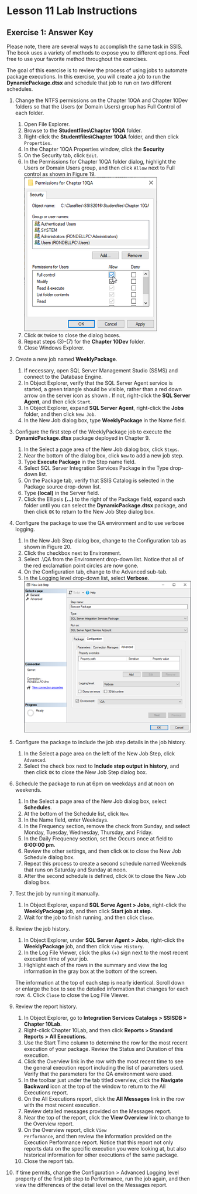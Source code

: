 # Lesson 11 Lab Instructions

## Exercise 1: Answer Key

Please note, there are several ways to accomplish the same task in SSIS. The book uses a variety of methods to
 expose
 you to different options. Feel free to use your favorite method throughout the exercises.

The goal of this exercise is to review the process of using jobs to automate package executions. In this exercise,
 you will create a job to run the **DynamicPackage.dtsx** and schedule that job to run on
 two different
 schedules.

1. Change the NTFS permissions on the Chapter 10QA and Chapter 10Dev folders so that the Users (or Domain Users)
 group has Full Control of each folder.
    1. Open File Explorer.
    2. Browse to the **Studentfiles\Chapter 10QA** folder.
    3. Right-click the **Studentfiles\Chapter 10QA** folder, and then click
     <code class="nocopy">Properties</code>.
    4. In the Chapter 10QA Properties window, click the **Security**
    5. On the Security tab, click <code class="nocopy">Edit</code>.
    6. In the Permissions for Chapter 10QA folder dialog, highlight the Users or Domain Users group, and then click
     <code class="nocopy">Allow</code> next to Full control as shown in Figure 19.
     ![Figure 19: Changing Permissions](Images/ssis-changing-permissions.png "Figure 19:             Changing Permissions")
    7. Click <code class="nocopy">OK</code> twice to close the dialog boxes.
    8. Repeat steps (3)-(7) for the **Chapter 10Dev** folder.
    9. Close Windows Explorer.
2. Create a new job named **WeeklyPackage**.
    1. If necessary, open SQL Server Management Studio (SSMS) and connect to the Database Engine.
    2. In Object Explorer, verify that the SQL Server Agent service is started, a green triangle should be visible,
     rather than a red down arrow on the server icon as shown . If not, right-click the **SQL Server
     Agent**, and then click <code class="nocopy">Start</code>.
    3. In Object Explorer, expand **SQL Server Agent**, right-click the **Jobs** folder,
     and then click <code class="nocopy">New Job</code>.
    4. In the New Job dialog box, type **WeeklyPackage** in the Name field.
3. Configure the first step of the WeeklyPackage job to execute the **DynamicPackage.dtsx** package deployed in
 Chapter 9.
    1. In the Select a page area of the New Job dialog box, click <code class="nocopy">Steps</code>.
    2. Near the bottom of the dialog box, click <code class="nocopy">New</code> to add a new job step.
    3. Type **Execute Package** in the Step name field.
    4. Select SQL Server Integration Services Package in the Type drop-down list.
    5. On the Package tab, verify that SSIS Catalog is selected in the Package source drop-down list.
    6. Type **(local)** in the Server field.
    7. Click the Ellipsis **(…)** to the right of the Package field, expand each folder until you can
     select the **DynamicPackage.dtsx** package, and then click <code class="nocopy">OK</code> to return
     to the New Job Step dialog
     box.
4. Configure the package to use the QA environment and to use verbose logging.
    1. In the New Job Step dialog box, change to the Configuration tab as shown in Figure 20.
    2. Click the checkbox next to Environment.
    3. Select .\QA from the Environment drop-down list. Notice that all of the red exclamation point circles are
     now
     gone.
    4. On the Configuration tab, change to the Advanced sub-tab.
    5. In the Logging level drop-down list, select **Verbose**.![Figure 20: New Job Step](Images/ssis-new-job-step-chapt-11.png "Figure 20: New Job Step")
5. Configure the package to include the job step details in the job history.
    1. In the Select a page area on the left of the New Job Step, click <code class="nocopy">Advanced</code>.
    2. Select the check box next to **Include step output in history**, and then click <code class="nocopy">OK</code>
     to close the New Job Step dialog box.
6. Schedule the package to run at 6pm on weekdays and at noon on weekends.
    1. In the Select a page area of the New Job dialog box, select **Schedules**.
    2. At the bottom of the Schedule list, click <code class="nocopy">New</code>.
    3. In the Name field, enter Weekdays.
    4. In the Frequency section, remove the check from Sunday, and select Monday, Tuesday, Wednesday, Thursday, and
     Friday.
    5. In the Daily Frequency section, set the Occurs once at field to **6:00:00 pm**.
    6. Review the other settings, and then click <code class="nocopy">OK</code> to close the New Job Schedule dialog box.
    7. Repeat this process to create a second schedule named Weekends that runs on Saturday and Sunday at noon.
    8. After the second schedule is defined, click <code class="nocopy">OK</code> to close the New Job dialog box.
7. Test the job by running it manually.
    1. In Object Explorer, expand **SQL Serve Agent > Jobs**, right-click the
     **WeeklyPackage** job, and then click **Start job at step.**
    2. Wait for the job to finish running, and then click <code class="nocopy">Close</code>.
8. Review the job history.
    1. In Object Explorer, under **SQL Server Agent > Jobs**, right-click the
     **WeeklyPackage** job, and then click <code class="nocopy">View History</code>.
    2. In the Log File Viewer, click the plus (+) sign next to the most recent execution time of your job.
    3. Highlight each of the rows in the summary and view the log information in the gray box at the bottom of the
     screen.
     
    The information at the top of each step is nearly identical. Scroll down or enlarge the box to see
     the detailed information that changes for each row.
    4. Click <code class="nocopy">Close</code> to close the Log File Viewer.
9. Review the report history.
    1. In Object Explorer, go to **Integration Services Catalogs > SSISDB > Chapter 10Lab**.
    2. Right-click Chapter 10Lab, and then click **Reports > Standard Reports > All
     Executions**.
    3. Use the Start Time column to determine the row for the most recent execution of your package. Review the
     Status and Duration of this execution.
    4. Click the Overview link in the row with the most recent time to see the general execution report including
     the
     list of parameters used. Verify that the parameters for the QA environment were used.
    5. In the toolbar just under the tab titled overview, click the **Navigate Backward**  icon at the
     top of the window to return to the All Executions report.
    6. On the All Executions report, click the **All Messages** link in the row with the most recent
     execution.
    7. Review detailed messages provided on the Messages report.
    8. Near the top of the report, click the **View Overview** link to change to the Overview
     report.
    9. On the Overview report, click <code class="nocopy">View Performance</code>, and then review the information provided on the
     Execution Performance report. Notice that this report not only reports data on the specific execution you were
     looking at, but also historical information for other executions of the same package.
    10. Close the report tab.
10. If time permits, change the Configuration > Advanced Logging level property of the first job step to
 Performance, run the job again, and then view the differences of the detail level on the Messages report.